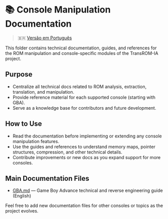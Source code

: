 # 📚 Console Manipulation Documentation

> :brazil: [Versão em Português](README_PT.md)

This folder contains technical documentation, guides, and references for the ROM manipulation and console-specific modules of the TransROM-IA project.

## Purpose
- Centralize all technical docs related to ROM analysis, extraction, translation, and manipulation.
- Provide reference material for each supported console (starting with GBA).
- Serve as a knowledge base for contributors and future development.

## How to Use
- Read the documentation before implementing or extending any console manipulation features.
- Use the guides and references to understand memory maps, pointer structures, compression, and other technical details.
- Contribute improvements or new docs as you expand support for more consoles.

## Main Documentation Files
- [GBA.md](GBA.md) — Game Boy Advance technical and reverse engineering guide (English)

Feel free to add new documentation files for other consoles or topics as the project evolves.
